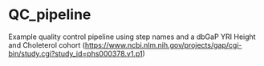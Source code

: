 # QC_pipeline
Example quality control pipeline using step names and a dbGaP YRI Height and Choleterol cohort (https://www.ncbi.nlm.nih.gov/projects/gap/cgi-bin/study.cgi?study_id=phs000378.v1.p1)
